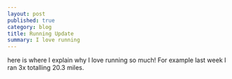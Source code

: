 ```yaml
---
layout: post
published: true
category: blog
title: Running Update 
summary: I love running
---
```

here is where I explain why I love running so much!
For example last week I ran 3x totalling 20.3 miles.
